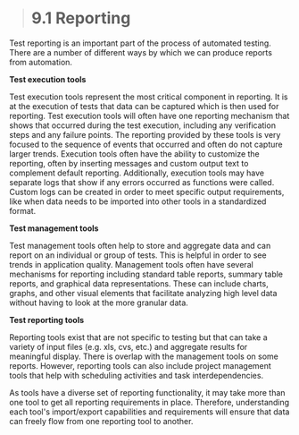 > # **9.1** Reporting

Test reporting is an important part of the process of automated testing. There are a number of different ways by which we can produce reports from automation. 

**Test execution tools**

Test execution tools represent the most critical component in reporting. It is at the execution of tests that data can be captured which is then used for reporting. 
Test execution tools will often have one reporting mechanism that shows that occurred during the test execution, including any verification steps and any failure 
points. The reporting provided by these tools is very focused to the sequence of events that occurred and often do not capture larger trends. Execution tools often 
have the ability to customize the reporting, often by inserting messages and custom output text to complement default reporting. Additionally, execution tools may 
have separate logs that show if any errors occurred as functions were called. Custom logs can be created in order to meet specific output requirements, like when 
data needs to be imported into other tools in a standardized format.

**Test management tools**

Test management tools often help to store and aggregate data and can report on an individual or group of tests. This is helpful in order to see trends in application 
quality. Management tools often have several mechanisms for reporting including standard table reports, summary table reports, and graphical data representations. 
These can include charts, graphs, and other visual elements that facilitate analyzing high level data without having to look at the more granular data.

**Test reporting tools**

Reporting tools exist that are not specific to testing but that can take a variety of input files (e.g. xls, cvs, etc.) and aggregate results for meaningful display. 
There is overlap with the management tools on some reports. However, reporting tools can also include project management tools that help with scheduling activities 
and task interdependencies.

As tools have a diverse set of reporting functionality, it may take more than one tool to get all reporting requirements in place. Therefore, understanding each 
tool's import/export capabilities and requirements will ensure that data can freely flow from one reporting tool to another.
